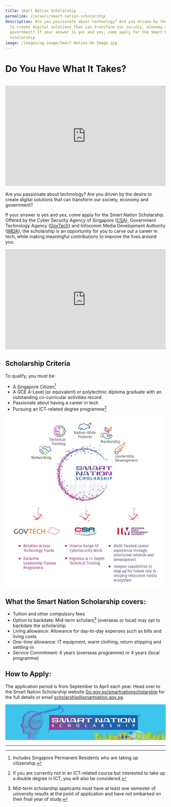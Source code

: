 ```yaml
---
title: Smart Nation Scholarship
permalink: /careers/smart-nation-scholarship
description: Are you passionate about technology? Are you driven by the desire
  to create digital solutions that can transform our society, economy and
  government? If your answer is yes and yes, come apply for the Smart Nation
  Scholarship.
image: /images/og-image/Smart-Nation-OG-Image.jpg
---
```

# Do You Have What It Takes?
<br>

<iframe width="100%" height="315" src="https://www.youtube.com/embed/tER0COx2WxM" title="YouTube video player" frameborder="0" allow="accelerometer; autoplay; clipboard-write; encrypted-media; gyroscope; picture-in-picture" allowfullscreen></iframe>

Are you passionate about technology? Are you driven by the desire to create digital solutions that can transform our society, economy and government?

If your answer is yes and yes, come apply for the Smart Nation Scholarship. Offered by the Cyber Security Agency of Singapore (<a href="https://www.csa.gov.sg/" target="_blank">CSA</a>), Government Technology Agency (<a href="https://www.tech.gov.sg/" target="_blank">GovTech</a>) and Infocomm Media Development Authority (<a href="https://www.imda.gov.sg/" target="_blank">IMDA</a>), the scholarship is an opportunity for you to carve out a career in tech, while making meaningful contributions to improve the lives around you.

<iframe width="100%" height="315" src="https://www.youtube.com/embed/Y_bk9YFZvSQ" title="YouTube video player" frameborder="0" allow="accelerometer; autoplay; clipboard-write; encrypted-media; gyroscope; picture-in-picture" allowfullscreen></iframe>

## Scholarship Criteria

To qualify, you must be:

-	A Singapore Citizen[^1]
- A GCE A-Level (or equivalent) or polytechnic diploma graduate with an outstanding co-curricular activities record
- Passionate about having a career in tech
-	Pursuing an ICT-related degree programme[^2]

[^1]: Includes Singapore Permanent Residents who are taking up citizenship.
[^2]: If you are currently not in an ICT-related course but interested to take up a double degree in ICT, you will also be considered. 

![Smart Nation Scholarship Pathways](/images/careers/Smart_Nation_Scholarship_Pathways.jpg)

## What the Smart Nation Scholarship covers:
-	Tuition and other compulsory fees
-	Option to backdate: Mid-term scholars[^3] (overseas or local) may opt to backdate the scholarship
-	Living allowance: Allowance for day-to-day expenses such as bills and living costs
-	One-time allowance: IT equipment, warm clothing, return shipping and settling-in 
-	Service Commitment: 6 years (overseas programme) or 4 years (local programme)

[^3]: Mid-term scholarship applicants must have at least one semester of university results at the point of application and have not embarked on their final year of study.

## How to Apply:

The application period is from September to April each year. Head over to the Smart Nation Scholarship website <a href="http://Go.gov.sg/smartnationscholarship" target="_blank">Go.gov.sg/smartnationscholarship</a> for the full details or email scholarship@smartnation.gov.sg.

![Smart Nation Scholarship](/images/careers/smart-nation-scholarship-2021.jpg) <br>

***